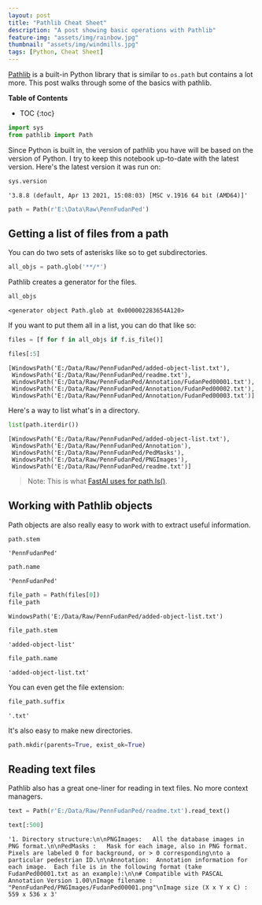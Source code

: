 ```yaml
---
layout: post
title: "Pathlib Cheat Sheet"
description: "A post showing basic operations with Pathlib"
feature-img: "assets/img/rainbow.jpg"
thumbnail: "assets/img/windmills.jpg"
tags: [Python, Cheat Sheet]
---
```


[Pathlib](https://docs.python.org/3/library/pathlib.html) is a built-in Python library that is similar to `os.path` but contains a lot more. This post walks through some of the basics with pathlib.

<b>Table of Contents</b>
* TOC
{:toc}


```python
import sys
from pathlib import Path
```

Since Python is built in, the version of pathlib you have will be based on the version of Python. I try to keep this notebook up-to-date with the latest version. Here's the latest version it was run on:


```python
sys.version
```




    '3.8.8 (default, Apr 13 2021, 15:08:03) [MSC v.1916 64 bit (AMD64)]'




```python
path = Path(r'E:\Data\Raw\PennFudanPed')
```

## Getting a list of files from a path

You can do two sets of asterisks like so to get subdirectories.


```python
all_objs = path.glob('**/*')
```

Pathlib creates a generator for the files.


```python
all_objs
```




    <generator object Path.glob at 0x000002283654A120>



If you want to put them all in a list, you can do that like so:


```python
files = [f for f in all_objs if f.is_file()]
```


```python
files[:5]
```




    [WindowsPath('E:/Data/Raw/PennFudanPed/added-object-list.txt'),
     WindowsPath('E:/Data/Raw/PennFudanPed/readme.txt'),
     WindowsPath('E:/Data/Raw/PennFudanPed/Annotation/FudanPed00001.txt'),
     WindowsPath('E:/Data/Raw/PennFudanPed/Annotation/FudanPed00002.txt'),
     WindowsPath('E:/Data/Raw/PennFudanPed/Annotation/FudanPed00003.txt')]



Here's a way to list what's in a directory.


```python
list(path.iterdir())
```




    [WindowsPath('E:/Data/Raw/PennFudanPed/added-object-list.txt'),
     WindowsPath('E:/Data/Raw/PennFudanPed/Annotation'),
     WindowsPath('E:/Data/Raw/PennFudanPed/PedMasks'),
     WindowsPath('E:/Data/Raw/PennFudanPed/PNGImages'),
     WindowsPath('E:/Data/Raw/PennFudanPed/readme.txt')]



> Note: This is what [FastAI uses for path.ls()](https://fastcore.fast.ai/xtras.html#Path.ls).

## Working with Pathlib objects

Path objects are also really easy to work with to extract useful information.


```python
path.stem
```




    'PennFudanPed'




```python
path.name
```




    'PennFudanPed'




```python
file_path = Path(files[0])
file_path
```




    WindowsPath('E:/Data/Raw/PennFudanPed/added-object-list.txt')




```python
file_path.stem
```




    'added-object-list'




```python
file_path.name
```




    'added-object-list.txt'


You can even get the file extension:


```python
file_path.suffix
```




    '.txt'



It's also easy to make new directories.


```python
path.mkdir(parents=True, exist_ok=True)
```

## Reading text files

Pathlib also has a great one-liner for reading in text files. No more context managers.


```python
text = Path(r'E:/Data/Raw/PennFudanPed/readme.txt').read_text()
```


```python
text[:500]
```




    '1. Directory structure:\n\nPNGImages:   All the database images in PNG format.\n\nPedMasks :   Mask for each image, also in PNG format. Pixels are labeled 0 for background, or > 0 corresponding\nto a particular pedestrian ID.\n\nAnnotation:  Annotation information for each image.  Each file is in the following format (take FudanPed00001.txt as an example):\n\n# Compatible with PASCAL Annotation Version 1.00\nImage filename : "PennFudanPed/PNGImages/FudanPed00001.png"\nImage size (X x Y x C) : 559 x 536 x 3'


